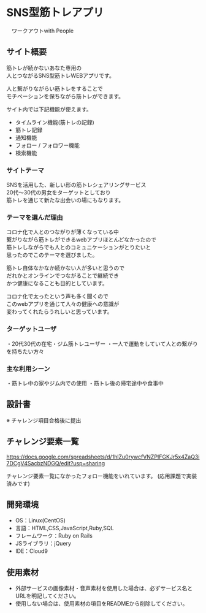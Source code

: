 # SNS型筋トレアプリ
　ワークアウトwith People

## サイト概要
筋トレが続かないあなた専用の  
人とつながるSNS型筋トレWEBアプリです。

人と繋がりながらい筋トレをすることで  
モチベーションを保ちながら筋トレができます。

サイト内では下記機能が使えます。

- タイムライン機能(筋トレの記録)
- 筋トレ記録
- 通知機能
- フォロー / フォロワー機能
- 検索機能

### サイトテーマ
SNSを活用した、新しい形の筋トレシェアリングサービス  
20代～30代の男女をターゲットとしており  
筋トレを通じて新たな出会いの場にもなります。

### テーマを選んだ理由
コロナ化で人とのつながりが薄くなっている中  
繋がりながら筋トレができるwebアプリほとんどなかったので  
筋トレしながらでも人とのコミュニケーションがとりたいと  
思ったのでこのテーマを選びました。

筋トレ自体なかなか続かない人が多いと思うので  
だれかとオンラインでつながることで継続でき  
かつ健康になることも目的としています。

コロナ化で太ったという声も多く聞くので  
このwebアプリを通じて人々の健康への意識が  
変わってくれたらうれしいと思っています。

### ターゲットユーザ
・20代30代の在宅・ジム筋トレユーザー
・一人で運動をしていて人との繋がりを持ちたい方々

### 主な利用シーン
・筋トレ中の家やジム内での使用
・筋トレ後の帰宅途中や食事中

## 設計書
※ チャレンジ項目合格後に提出


## チャレンジ要素一覧
https://docs.google.com/spreadsheets/d/1hlZu0rywcfVNZPIFGKJr5x4ZaQ3i7DCgV4SacbzNDGQ/edit?usp=sharing

チャレンジ要素一覧になかったフォロー機能をいれています。
(応用課題で実装済みです)

## 開発環境
- OS：Linux(CentOS)
- 言語：HTML,CSS,JavaScript,Ruby,SQL
- フレームワーク：Ruby on Rails
- JSライブラリ：jQuery
- IDE：Cloud9

## 使用素材
- 外部サービスの画像素材・音声素材を使用した場合は、必ずサービス名とURLを明記してください。
- 使用しない場合は、使用素材の項目をREADMEから削除してください。
